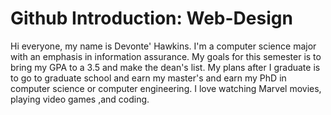 # Github Introduction: Web-Design
Hi everyone, my name is Devonte' Hawkins. I'm a computer science major with an emphasis in information assurance. My goals for this semester is to bring my GPA to a 3.5 and make the dean's list. My plans after I graduate is to go to graduate school and earn my master's and earn my PhD in computer science or computer engineering. I love watching Marvel movies, playing video games ,and coding.
